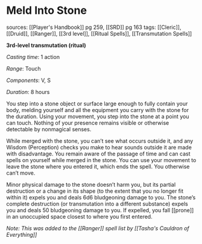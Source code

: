 # Meld Into Stone
sources: [[Player's Handbook]] pg 259, [[SRD]] pg 163
tags: [[Cleric]], [[Druid]], [[Ranger]], [[3rd level]], [[Ritual Spells]], [[Transmutation Spells]]

**3rd-level transmutation (ritual)**

*Casting time*: 1 action

*Range*: Touch

*Components*: V, S

*Duration*: 8 hours

You step into a stone object or surface large enough to fully contain your body, melding yourself and all the equipment you carry with the stone for the duration. Using your movement, you step into the stone at a point you can touch. Nothing of your presence remains visible or otherwise detectable by nonmagical senses.

While merged with the stone, you can’t see what occurs outside it, and any Wisdom (Perception) checks you make to hear sounds outside it are made with disadvantage. You remain aware of the passage of time and can cast spells on yourself while merged in the stone. You can use your movement to leave the stone where you entered it, which ends the spell. You otherwise can’t move.

Minor physical damage to the stone doesn’t harm you, but its partial destruction or a change in its shape (to the extent that you no longer fit within it) expels you and deals 6d6 bludgeoning damage to you. The stone’s complete destruction (or transmutation into a different substance) expels you and deals 50 bludgeoning damage to you. If expelled, you fall [[prone]] in an unoccupied space closest to where you first entered.

*Note: This was added to the [[Ranger]] spell list by [[Tasha's Cauldron of Everything]]*
